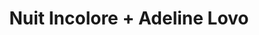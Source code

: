 ---
layout: post
category: concert
title: Nuit Incolore + Adeline Lovo
artists: 
- Nuit Incolore
- Adeline Lovo
place: 
- L'Étage
country: France
city: Rennes
---